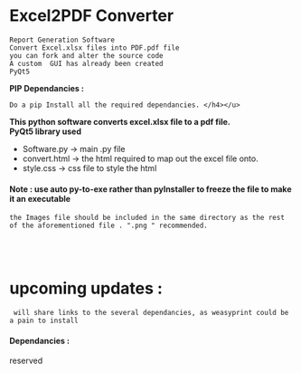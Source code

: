# Excel2PDF Converter
	
	Report Generation Software   
	Convert Excel.xlsx files into PDF.pdf file 
	you can fork and alter the source code 
	A custom  GUI has already been created
	PyQt5

<b>	PIP Dependancies :  </b>

 	Do a pip Install all the required dependancies. </h4></u>

<b>This python software converts excel.xlsx file to a pdf file.</b><br>
<b></i>PyQt5 library used</i></b>
<ul>
	<li>Software.py  -> main .py file </li>
	<li>convert.html -> the html required to map out the excel file onto.</li>
	<li>style.css    -> css file to style the html </li>
	</ul>


<h4> Note : <b>use auto py-to-exe rather than pyInstaller to freeze the file to make it an executable </b></h4>	

  
 	the Images file should be included in the same directory as the rest of the aforementioned file . ".png " recommended. 


<br><br>
# upcoming updates :
	 will share links to the several dependancies, as weasyprint could be a pain to install 
	
<h4>Dependancies : </h4>
	 reserved




